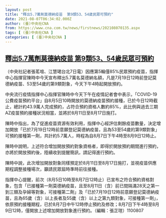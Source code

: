 ```yaml
---
layout: post
title: "釋出5.7萬劑莫德納疫苗  第9類53、54歲民眾可預約"
date: 2021-08-07T06:34:02.000Z
author: (臺)中央社CNA
from: https://www.cna.com.tw/news/firstnews/202108070135.aspx
tags: [ (臺)中央社CNA ]
categories: [ (臺)中央社CNA ]
---
```

<!--1628318042000-->
[釋出5.7萬劑莫德納疫苗  第9類53、54歲民眾可預約](https://www.cna.com.tw/news/firstnews/202108070135.aspx)
------

<div>
<div></div><div class="paragraph"><p>（中央社記者張茗喧、江慧珺台北7日電）因應第5輪僅85%民眾預約疫苗，指揮中心指揮官陳時中今天宣布釋出5.7萬名莫德納名額，凡是7月19日12時前登記莫德納疫苗、53至54歲的第9類對象，今天下午4時起開放預約。</p><p>中央流行疫情指揮中心指揮官陳時中今天下午在疫情記者會中表示，「COVID-19公費疫苗預約平台」自8月5日10時開放的莫德納疫苗預約接種，已於今日12時截止，總計約43.9萬人完成預約，占符合預約資格人數約85%，此比例與過去三期AZ疫苗預約接種狀況相當，並將於8月11日至8月17日施打。</p><p>陳時中指出，為了促進疫苗資源有效利用，指揮中心經評估剩餘疫苗數量，決定增加開放「已於7月19日12時前意願登記莫德納疫苗，且為53至54歲的第9類對象」可預約接種第一劑，共計約5.7萬人，時程為自8月7日下午4時至8月9日12時止。</p><p>陳時中說明，上述符合增加開放預約對象資格者，即得於開放預約期間進行預約，亦將於開放預約後，陸續收到提醒簡訊，請記得進行預約。</p><p>陳時中說，此次增加開放對象同樣預定於8月11日至8月17日施打，並視疫苗供應期程調整接種場次，籲請民眾屆時準時前往接種。</p><p>指揮中心提醒，前次（8月5日10時至8月7日12時止）已宣布之符合預約資格對象，包含「已接種第一劑莫德納疫苗，且至8月11日（含）前已間隔滿28天之第一到三類及孕婦等對象，可接種第二劑」及「已於7月19日12時前意願登記莫德納疫苗，且為65歲（含）以上長者及55歲（含）以上之第九類對象，可接種第一劑」，依原預約接種期程，已於8月7日中午12時停止預約及修改；8月7日下午4時至8月9日12時，僅開放上述增加開放對象進行預約。（編輯：張芷瑄）1100807</p></div>
</div>
